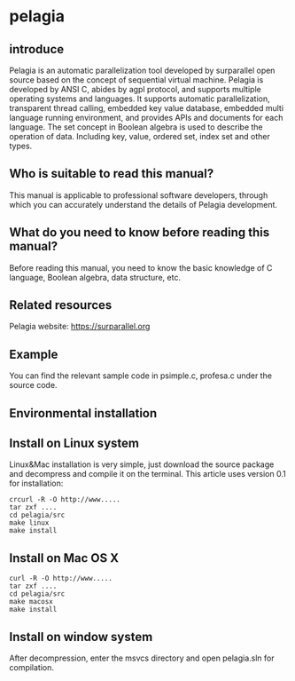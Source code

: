# pelagia

## introduce

Pelagia is an automatic parallelization tool developed by surparallel open source based on the concept of sequential virtual machine.
Pelagia is developed by ANSI C, abides by agpl protocol, and supports multiple operating systems and languages.
It supports automatic parallelization, transparent thread calling, embedded key value database, embedded multi language running environment, and provides APIs and documents for each language.
The set concept in Boolean algebra is used to describe the operation of data. Including key, value, ordered set, index set and other types.

## Who is suitable to read this manual?

This manual is applicable to professional software developers, through which you can accurately understand the details of Pelagia development.

## What do you need to know before reading this manual?

Before reading this manual, you need to know the basic knowledge of C language, Boolean algebra, data structure, etc.

## Related resources

Pelagia website: https://surparallel.org

## Example

You can find the relevant sample code in psimple.c, profesa.c under the source code.

## Environmental installation

## Install on Linux system

Linux&Mac installation is very simple, just download the source package and decompress and compile it on the terminal. This article uses version 0.1 for installation:

    crcurl -R -O http://www.....
    tar zxf .... 
    cd pelagia/src
    make linux
    make install
    
##  Install on Mac OS X

    curl -R -O http://www.....
    tar zxf ....
    cd pelagia/src
    make macosx
    make install
    
## Install on window system

After decompression, enter the msvcs directory and open pelagia.sln for compilation.

